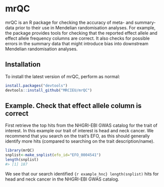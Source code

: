 
<!-- README.md is generated from README.Rmd. Please edit that file -->

# mrQC

<!-- badges: start -->

<!-- badges: end -->

mrQC is an R package for checking the accuracy of meta- and summary-data
prior to their use in Mendelian randomisation analyses. For example, the
package provides tools for checking that the reported effect allele and
effect allele frequency columns are correct. It also checks for possible
errors in the summary data that might introduce bias into downstream
Mendelian randomisation analyses.

## Installation

To install the latest version of mrQC, perform as normal:

``` r
install.packages("devtools")
devtools::install_github("MRCIEU/mrQC")
```

## Example. Check that effect allele column is correct

First retrieve the top hits from the NHGRI-EBI GWAS catalog for the
trait of interest. In this example our trait of interest is head and
neck cancer. We recommend that you search on the trait’s EFO, as this
should generally identify more hits (compared to searching on the trait
description/name).

``` r
library(mrQC)
snplist<-make_snplist(efo_id="EFO_0004541")
length(snplist)
#> [1] 187
```

We see that our search identified `{r example_hnc} length(snplist)` hits
for head and neck cancer in the NHGRI-EBI GWAS catalog.
